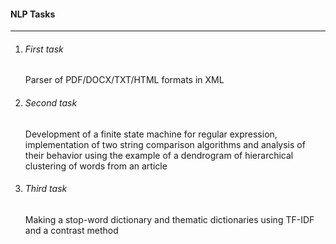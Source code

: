 #### NLP Tasks

---

1. ###### First task

   Parser of PDF/DOCX/TXT/HTML formats in XML

2. ###### Second task

   Development of a finite state machine for regular expression, implementation of two string comparison algorithms and analysis of their behavior using the example of a dendrogram of hierarchical clustering of words from an article

3. ###### Third task

   Making a stop-word dictionary and thematic dictionaries using TF-IDF and a contrast method
